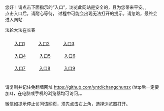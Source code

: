 您好！请点击下面指示的“入口”，浏览此网站是安全的，且为您带来平安。。 <br/>
点击入口后，请耐心等待， 过程中可能会出现无法打开的提示，请忽略，最终会进入网站. </br>

法轮大法在长春<br/>
<div style="padding:10px"><a style="margin:20px" target="_blank" href="https://d11tijww8o7x8j.cloudfront.net/2Qpsp?huojbvaj" id="ccLink1" rel="nofollow">入口1</a> <a target="_blank" style="margin:20px" href="https://d2i0csvgyg03yt.cloudfront.net/2Qpsp?bvirqi" id="ccLink2" rel="nofollow">入口2</a> <a style="margin:20px" target="_blank" href="https://d2npkzgp45da42.cloudfront.net/2Qpsp?xlgvveru" id="ccLink3" rel="nofollow">入口3</a></div>

<div style="padding:10px" ><a style="margin:20px" target="_blank" href="https://d11tijww8o7x8j.cloudfront.net/2Qpsp?huojbvaj" id="ccLink4" rel="nofollow">入口4</a> <a style="margin:20px" href="https://d2i0csvgyg03yt.cloudfront.net/2Qpsp?bvirqi" target="_blank" id="ccLink5" rel="nofollow">入口5</a> <a style="margin:20px" href="https://d2npkzgp45da42.cloudfront.net/2Qpsp?xlgvveru" target="_blank" id="ccLink6" rel="nofollow">入口6</a></div>

<div style="padding:10px"><a style="margin:20px" target="_blank" href="https://d11tijww8o7x8j.cloudfront.net/2Qpsp?huojbvaj" id="ccLink7" rel="nofollow">入口7</a> <a style="margin:20px" href="https://d2i0csvgyg03yt.cloudfront.net/2Qpsp?bvirqi" target="_blank" id="ccLink8" rel="nofollow">入口8</a> <a style="margin:20px" target="_blank" href="https://d2npkzgp45da42.cloudfront.net/2Qpsp?xlgvveru" id="ccLink9" rel="nofollow">入口9</a></div>

<br/>



请复制并记住免翻墙网址 https://github.com/yntd/changchunzx (http后一定要加s)，在电脑或手机的浏览器均可访问。。<br/>

微信如提示停止访问该网页，须先点击右上角，选择浏览器打开。
